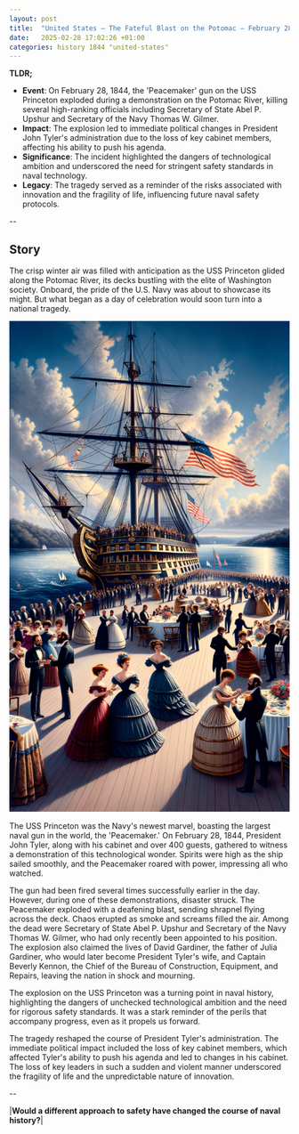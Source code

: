```yaml
---
layout: post
title:  "United States – The Fateful Blast on the Potomac – February 28, 1844"
date:   2025-02-28 17:02:26 +01:00
categories: history 1844 "united-states"
---
```


**TLDR;**
- **Event**: On February 28, 1844, the 'Peacemaker' gun on the USS Princeton exploded during a demonstration on the Potomac River, killing several high-ranking officials including Secretary of State Abel P. Upshur and Secretary of the Navy Thomas W. Gilmer.
- **Impact**: The explosion led to immediate political changes in President John Tyler's administration due to the loss of key cabinet members, affecting his ability to push his agenda.
- **Significance**: The incident highlighted the dangers of technological ambition and underscored the need for stringent safety standards in naval technology.
- **Legacy**: The tragedy served as a reminder of the risks associated with innovation and the fragility of life, influencing future naval safety protocols.

--

## Story

The crisp winter air was filled with anticipation as the USS Princeton glided along the Potomac River, its decks bustling with the elite of Washington society. Onboard, the pride of the U.S. Navy was about to showcase its might. But what began as a day of celebration would soon turn into a national tragedy.

![Image](/assets/images/28_February_90f7b47e0e65109c733eb6065cd35191.png)

The USS Princeton was the Navy's newest marvel, boasting the largest naval gun in the world, the 'Peacemaker.' On February 28, 1844, President John Tyler, along with his cabinet and over 400 guests, gathered to witness a demonstration of this technological wonder. Spirits were high as the ship sailed smoothly, and the Peacemaker roared with power, impressing all who watched.

The gun had been fired several times successfully earlier in the day. However, during one of these demonstrations, disaster struck. The Peacemaker exploded with a deafening blast, sending shrapnel flying across the deck. Chaos erupted as smoke and screams filled the air. Among the dead were Secretary of State Abel P. Upshur and Secretary of the Navy Thomas W. Gilmer, who had only recently been appointed to his position. The explosion also claimed the lives of David Gardiner, the father of Julia Gardiner, who would later become President Tyler's wife, and Captain Beverly Kennon, the Chief of the Bureau of Construction, Equipment, and Repairs, leaving the nation in shock and mourning.

The explosion on the USS Princeton was a turning point in naval history, highlighting the dangers of unchecked technological ambition and the need for rigorous safety standards. It was a stark reminder of the perils that accompany progress, even as it propels us forward.

The tragedy reshaped the course of President Tyler's administration. The immediate political impact included the loss of key cabinet members, which affected Tyler's ability to push his agenda and led to changes in his cabinet. The loss of key leaders in such a sudden and violent manner underscored the fragility of life and the unpredictable nature of innovation.

--

|**Would a different approach to safety have changed the course of naval history?**|


